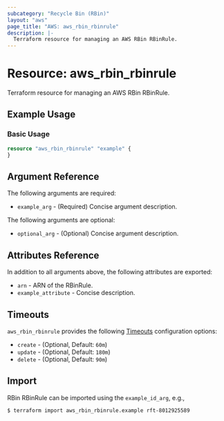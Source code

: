 ```yaml
---
subcategory: "Recycle Bin (RBin)"
layout: "aws"
page_title: "AWS: aws_rbin_rbinrule"
description: |-
  Terraform resource for managing an AWS RBin RBinRule.
---
```


# Resource: aws_rbin_rbinrule

Terraform resource for managing an AWS RBin RBinRule.

## Example Usage

### Basic Usage

```terraform
resource "aws_rbin_rbinrule" "example" {
}
```

## Argument Reference

The following arguments are required:

* `example_arg` - (Required) Concise argument description.

The following arguments are optional:

* `optional_arg` - (Optional) Concise argument description.

## Attributes Reference

In addition to all arguments above, the following attributes are exported:

* `arn` - ARN of the RBinRule.
* `example_attribute` - Concise description.

## Timeouts

`aws_rbin_rbinrule` provides the following [Timeouts](https://www.terraform.io/docs/configuration/blocks/resources/syntax.html#operation-timeouts) configuration options:

* `create` - (Optional, Default: `60m`)
* `update` - (Optional, Default: `180m`)
* `delete` - (Optional, Default: `90m`)

## Import

RBin RBinRule can be imported using the `example_id_arg`, e.g.,

```
$ terraform import aws_rbin_rbinrule.example rft-8012925589
```
